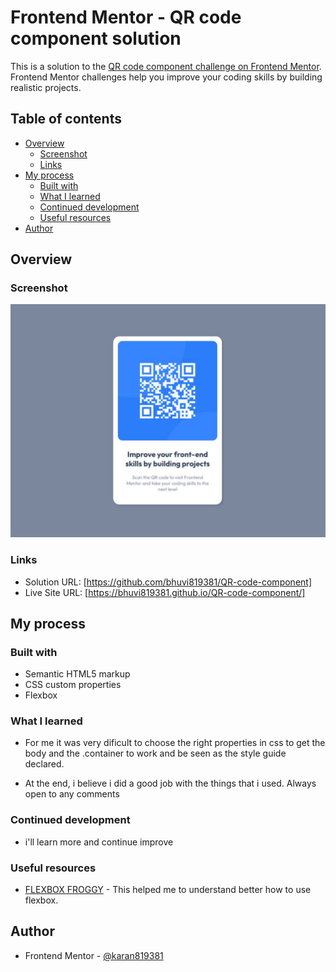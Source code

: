 # Frontend Mentor - QR code component solution

This is a solution to the [QR code component challenge on Frontend Mentor](https://www.frontendmentor.io/challenges/qr-code-component-iux_sIO_H). Frontend Mentor challenges help you improve your coding skills by building realistic projects. 

## Table of contents

- [Overview](#overview)
  - [Screenshot](#screenshot)
  - [Links](#links)
- [My process](#my-process)
  - [Built with](#built-with)
  - [What I learned](#what-i-learned)
  - [Continued development](#continued-development)
  - [Useful resources](#useful-resources)
- [Author](#author)


## Overview

### Screenshot

![](./image.jpg)

### Links

- Solution URL: [https://github.com/bhuvi819381/QR-code-component]
- Live Site URL: [https://bhuvi819381.github.io/QR-code-component/]

## My process

### Built with

- Semantic HTML5 markup
- CSS custom properties
- Flexbox

### What I learned

- For me it was very dificult to choose the right properties in css to get the body and the .container to work and be seen as the style guide declared.

- At the end, i believe i did a good job with the things that i used. Always open to any comments

### Continued development

- i'll learn more and continue improve 

### Useful resources

- [FLEXBOX FROGGY](https://flexboxfroggy.com/) - This helped me to understand better how to use flexbox.

## Author

- Frontend Mentor - [@karan819381](https://www.frontendmentor.io/profile/karan819381)
